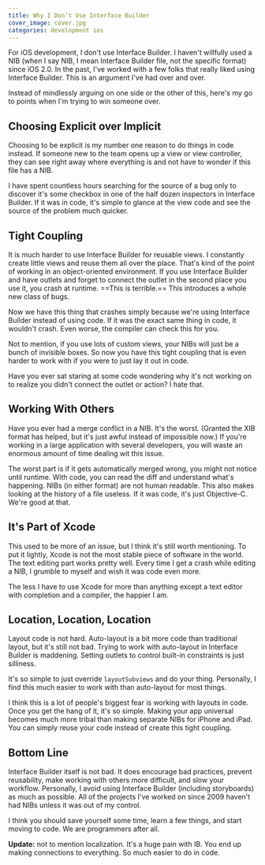 ```yaml
---
title: Why I Don’t Use Interface Builder
cover_image: cover.jpg
categories: development ios
---
```


For iOS development, I don't use Interface Builder. I haven't willfully used a NIB (when I say NIB, I mean Interface Builder file, not the specific format) since iOS 2.0. In the past, I've worked with a few folks that really liked using Interface Builder. This is an argument I've had over and over.

Instead of mindlessly arguing on one side or the other of this, here's my go to points when I'm trying to win someone over.


## Choosing Explicit over Implicit

Choosing to be explicit is my number one reason to do things in code instead. If someone new to the team opens up a view or view controller, they can see right away where everything is and not have to wonder if this file has a NIB.

I have spent countless hours searching for the source of a bug only to discover it's some checkbox in one of the half dozen inspectors in Interface Builder. If it was in code, it's simple to glance at the view code and see the source of the problem much quicker.

## Tight Coupling

It is much harder to use Interface Builder for reusable views. I constantly create little views and reuse them all over the place. That's kind of the point of working in an object-oriented environment. If you use Interface Builder and have outlets and forget to connect the outlet in the second place you use it, you crash at runtime. ==This is terrible.== This introduces a whole new class of bugs.

Now we have this thing that crashes simply because we're using Interface Builder instead of using code. If it was the exact same thing in code, it wouldn't crash. Even worse, the compiler can check this for you.

Not to mention, if you use lots of custom views, your NIBs will just be a bunch of invisible boxes. So now you have this tight coupling that is even harder to work with if you were to just lay it out in code.

Have you ever sat staring at some code wondering why it's not working on to realize you didn't connect the outlet or action? I hate that.

## Working With Others

Have you ever had a merge conflict in a NIB. It's the worst. (Granted the XIB format has helped, but it's just awful instead of impossible now.) If you're working in a large application with several developers, you will waste an enormous amount of time dealing wit this issue.

The worst part is if it gets automatically merged wrong, you might not notice until runtime. With code, you can read the diff and understand what's happening. NIBs (in either format) are not  human readable. This also makes looking at the history of a file useless. If it was code, it's just Objective-C. We're good at that.

## It's Part of Xcode

This used to be more of an issue, but I think it's still worth mentioning. To put it lightly, Xcode is not the most stable piece of software in the world. The text editing part works pretty well. Every time I get a crash while editing a NIB, I grumble to myself and wish it was code even more.

The less I have to use Xcode for more than anything except a text editor with completion and a compiler, the happier I am.

## Location, Location, Location

Layout code is not hard. Auto-layout is a bit more code than traditional layout, but it's still not bad. Trying to work with auto-layout in Interface Builder is maddening. Setting outlets to control built-in constraints is just silliness.

It's so simple to just override `layoutSubviews` and do your thing. Personally, I find this much easier to work with than auto-layout for most things.

I think this is a lot of people's biggest fear is working with layouts in code. Once you get the hang of it, it's so simple. Making your app universal becomes much more tribal than making separate NIBs for iPhone and iPad. You can simply reuse your code instead of create this tight coupling.

## Bottom Line

Interface Builder itself is not bad. It does encourage bad practices, prevent reusability, make working with others more difficult, and slow your workflow. Personally, I avoid using Interface Builder (including storyboards) as much as possible. All of the projects I've worked on since 2009 haven't had NIBs unless it was out of my control.

I think you should save yourself some time, learn a few things, and start moving to code. We are programmers after all.


**Update:** not to mention localization. It's a huge pain with IB. You end up making connections to everything. So much easier to do in code.
